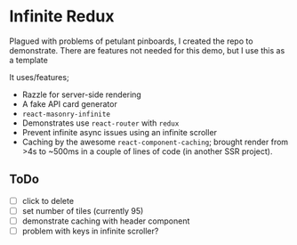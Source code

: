# Infinite Redux

Plagued with problems of petulant pinboards, I created the repo to demonstrate.
There are features not needed for this demo, but I use this as a template

It uses/features;
* Razzle for server-side rendering
* A fake API card generator
* `react-masonry-infinite`
* Demonstrates use `react-router` with `redux`
* Prevent infinite async issues using an infinite scroller
* Caching by the awesome `react-component-caching`; brought render from >4s to ~500ms in a couple of lines of code (in another SSR project).


## ToDo
- [ ] click to delete
- [ ] set number of tiles (currently 95)
- [ ] demonstrate caching with header component
- [ ] problem with keys in infinite scroller?

